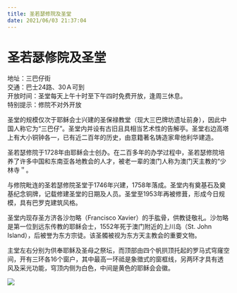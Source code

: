 ```yaml
---
title: 圣若瑟修院及圣堂  
date: 2021/06/03 21:37:04  
---
```

  
# 圣若瑟修院及圣堂  
地址：三巴仔街  
交通：巴士24路、30Ａ可到  
开放时间：圣堂每天上午十时至下午四时免费开放，逢周三休息。  
特别提示：修院不对外开放  
  
圣堂的规模仅次于耶稣会士兴建的圣保禄教堂（现大三巴牌坊遗址前身），因此中国人称它为“三巴仔”。圣堂内并设有古旧且具相当艺术性的告解亭。圣堂右边高塔上有大小铜钟各一，已有近二百年的历史，由意籍著名铸造家卑他利华建造。  
  
圣若瑟修院于1728年由耶稣会士创办。在二百多年的办学过程中，圣若瑟修院培养了许多中国和东南亚各地教会的人才，被老一辈的澳门人称为澳门天主教的“少林寺＂。  
  
与修院毗连的圣若瑟修院圣堂于1746年兴建，1758年落成。圣堂内有奠基石及奠基纪念铜牌，记载修建圣堂的日期及人员。圣堂至1953年再被修葺，形成今日规模，具有巴罗克建筑风格。  
  
圣堂内现存圣方济各沙勿略（Francisco Xavier）的手肱骨，供教徒敬礼。沙勿略是第一位到远东传教的耶稣会士，1552年死于澳门附近的上川岛（St. John Island），后被誉为东方宗徒。该圣髑被视为东方天主教会的重要文物。  
  
主堂左右分别为供奉耶稣及圣母之祭坛，而顶部由四个帆拱顶托起的罗马式穹窿空间，开有三环各16个窗户，其中最高一环祗是象徵式的窗框线，另两环才具有透风及采光功能，穹顶内侧为白色，中间是黄色的耶稣会会徽。  
  
![](https://cdn.jsdelivr.net/gh/szqq0512/Pic/img/202201212113382.png)  
